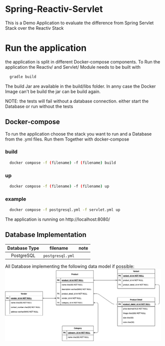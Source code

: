 # Spring-Reactiv-Servlet
This is a Demo Application to evaluate the difference from Spring Servlet Stack over the Reactiv Stack

# Run the application
the application is split in different Docker-compose components. To Run the application the Reactiv/ and Servlet/ Module needs to be built with 
```bash
  gradle build
```
The build Jar are available in the build/libs folder. In anny case the Docker Image can't be build the jar can be build again. 

NOTE:
the tests will fail without a database connection. either start the Database or run without the tests

## Docker-compose
To run the application choose the stack you want to run and a Database from the .yml files. Run them Together with docker-compose

### build
```bash
  docker compose -f (filename) -f (filename) build
```
### up
```bash
  docker compose -f (filename) -f (filename) up
```
### example
```bash
  docker compose -f postgresql.yml -f servlet.yml up
```

The application is running on http://localhost:8080/

## Database Implementation
| Database Type | filename           | note |
|:-------------:|--------------------|------|
| PostgreSQL    | ``postgresql.yml`` |      |


All Database implementing the following data model if possible:
![Data Model](resources/DataModel.png)
